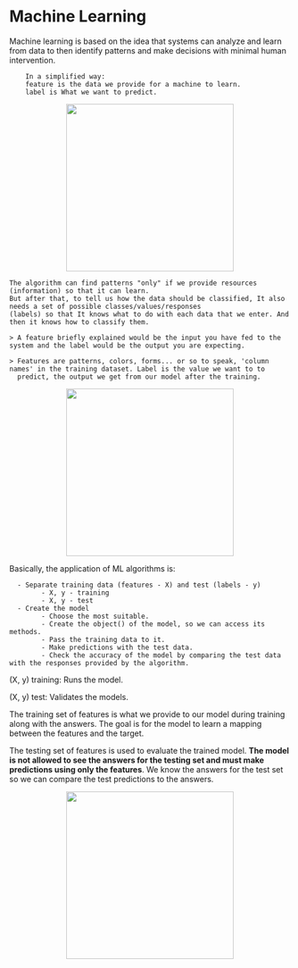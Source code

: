 # Machine Learning

Machine learning is based on the idea that systems can analyze and learn from data to then identify patterns and make decisions with minimal human intervention.

        In a simplified way:
        feature is the data we provide for a machine to learn.
        label is What we want to predict.

<p align="center">
<img  height="300" src="https://github.com/pauloreis-ds/Paulo-Reis-Ciencia-de-dados/blob/master/3%20-%20An%C3%A1lise%20de%20dados%20(com%20Machine%20Learning)%20-%20Data%20Analysis%20(Machine%20Learning)/just_images/feature_label2.png">
</p>


    The algorithm can find patterns "only" if we provide resources (information) so that it can learn.
    But after that, to tell us how the data should be classified, It also needs a set of possible classes/values/responses
    (labels) so that It knows what to do with each data that we enter. And then it knows how to classify them.

    > A feature briefly explained would be the input you have fed to the system and the label would be the output you are expecting.

    > Features are patterns, colors, forms... or so to speak, 'column names' in the training dataset. Label is the value we want to to 
      predict, the output we get from our model after the training.
    
<p align="center">
<img  height="300" src="https://github.com/pauloreis-ds/Paulo-Reis-Ciencia-de-dados/blob/master/3%20-%20An%C3%A1lise%20de%20dados%20(com%20Machine%20Learning)%20-%20Data%20Analysis%20(Machine%20Learning)/just_images/feature_label.png">
</p>

Basically, the application of ML algorithms is:
      
      - Separate training data (features - X) and test (labels - y)
            - X, y - training
            - X, y - test
      - Create the model
            - Choose the most suitable.
            - Create the object() of the model, so we can access its methods.
            - Pass the training data to it.
            - Make predictions with the test data.
            - Check the accuracy of the model by comparing the test data with the responses provided by the algorithm.
      

(X, y) training: Runs the model.

(X, y) test: Validates the models.


The training set of features is what we provide to our model during training along with the answers. The goal is for the model to learn a mapping between the features and the target.

The testing set of features is used to evaluate the trained model. **The model is not allowed to see the answers for the testing set and must make predictions using only the features**. We know the answers for the test set so we can compare the test predictions to the answers.

<p align="center">
<img  height="300" src="https://github.com/pauloreis-ds/Paulo-Reis-Ciencia-de-dados/blob/master/3%20-%20An%C3%A1lise%20de%20dados%20(com%20Machine%20Learning)%20-%20Data%20Analysis%20(Machine%20Learning)/just_images/feature_label1.png">
</p>
